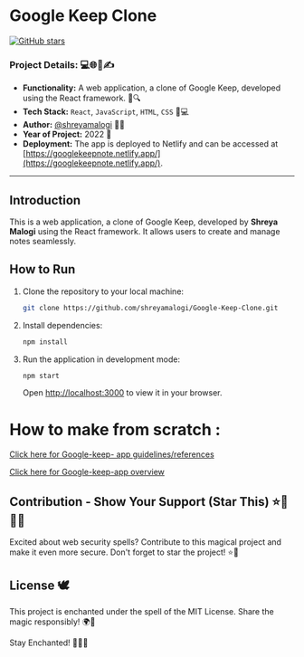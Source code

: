
# Google Keep Clone

[![GitHub stars](https://img.shields.io/github/stars/shreyamalogi/Google-Keep-Clone.svg?style=social)](https://github.com/shreyamalogi/Google-Keep-Clone/stargazers)

### Project Details: 💻🌐📅✍️

- **Functionality:** A web application, a clone of Google Keep, developed using the React framework. 📝🔍
- **Tech Stack:** `React`, `JavaScript`, `HTML`, `CSS` 🚀💻
- **Author:** [@shreyamalogi](https://github.com/shreyamalogi/) 👩‍💻
- **Year of Project:** 2022 📅
- **Deployment:** The app is deployed to Netlify and can be accessed at [https://googlekeepnote.netlify.app/](https://googlekeepnote.netlify.app/).
---



## Introduction

This is a web application, a clone of Google Keep, developed by **Shreya Malogi** using the React framework. It allows users to create and manage notes seamlessly.


## How to Run

1. Clone the repository to your local machine:

   ```bash
   git clone https://github.com/shreyamalogi/Google-Keep-Clone.git
   ```

2. Install dependencies:

   ```bash
   npm install
   ```

3. Run the application in development mode:

   ```bash
   npm start
   ```

   Open [http://localhost:3000](http://localhost:3000) to view it in your browser.


# How to make from scratch :

[Click here for Google-keep- app guidelines/references](https://github.com/shreyamalogi/Google-Keep-Clone/blob/main/google%20keep%20app.pdf)

[Click here for Google-keep-app overview](https://github.com/shreyamalogi/Google-Keep-Clone/blob/main/google%20keep%20overview.pdf)


## Contribution - Show Your Support (Star This) ⭐🌟📜✨

Excited about web security spells? Contribute to this magical project and make it even more secure. Don't forget to star the project! ⭐🌟

## License 🕊️

This project is enchanted under the spell of the MIT License. Share the magic responsibly! 🌍💙

Stay Enchanted! 🧙‍♀️✨




